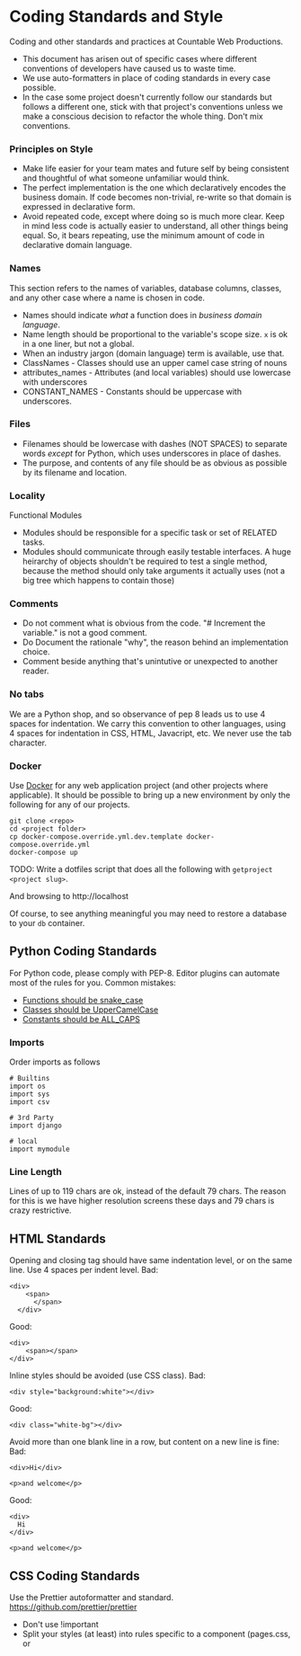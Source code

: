 # Coding Standards and Style

Coding and other standards and practices at Countable Web Productions.
  * This document has arisen out of specific cases where different conventions of developers have caused us to waste time. 
  * We use auto-formatters in place of coding standards in every case possible.
  * In the case some project doesn't currently follow our standards but follows a different one, stick with that project's conventions unless we make a conscious decision to refactor the whole thing. Don't mix conventions.

### Principles on Style

  * Make life easier for your team mates and future self by being consistent and thoughtful of what someone unfamiliar would think.
  * The perfect implementation is the one which declaratively encodes the business domain. If code becomes non-trivial, re-write so that domain is expressed in declarative form.
  * Avoid repeated code, except where doing so is much more clear. Keep in mind less code is actually easier to understand, all other things being equal. So, it bears repeating, use the minimum amount of code in declarative domain language.

### Names

  This section refers to the names of variables, database columns, classes, and any other case where a name is chosen in code.

  * Names should indicate *what* a function does in _business domain language_.
  * Name length should be proportional to the variable's scope size. `x` is ok in a one liner, but not a global.
  * When an industry jargon (domain language) term is available, use that.
  * ClassNames - Classes should use an upper camel case string of nouns
  * attributes_names - Attributes (and local variables) should use lowercase with underscores
  * CONSTANT_NAMES - Constants should be uppercase with underscores.

### Files

  * Filenames should be lowercase with dashes (NOT SPACES) to separate words *except* for Python, which uses underscores in place of dashes.
  * The purpose, and contents of any file should be as obvious as possible by its filename and location.

### Locality

Functional Modules
  * Modules should be responsible for a specific task or set of RELATED tasks.
  * Modules should communicate through easily testable interfaces. A huge heirarchy of objects shouldn't be required to test a single method, because the method should only take arguments it actually uses (not a big tree which happens to contain those)

### Comments
  
  * Do not comment what is obvious from the code. "# Increment the variable." is not a good comment.
  * Do Document the rationale "why", the reason behind an implementation choice.
  * Comment beside anything that's unintutive or unexpected to another reader.

### No tabs

We are a Python shop, and so observance of pep 8 leads us to use 4 spaces for indentation. We carry this convention to other languages, using 4 spaces for indentation in CSS, HTML, Javacript, etc. We never use the tab character.

### Docker

Use [Docker](./DOCKER.md) for any web application project (and other projects where applicable). It should be possible to bring up a new environment by only the following for any of our projects.

```
git clone <repo>
cd <project folder>
cp docker-compose.override.yml.dev.template docker-compose.override.yml
docker-compose up
```

TODO: Write a dotfiles script that does all the following with `getproject <project slug>`.

And browsing to http://localhost

Of course, to see anything meaningful you may need to restore a database to your `db` container.


## Python Coding Standards

For Python code, please comply with PEP-8. Editor plugins can automate most of the rules for you. Common mistakes:

  * [Functions should be snake_case](https://www.python.org/dev/peps/pep-0008/#function-names)
  * [Classes should be UpperCamelCase](https://www.python.org/dev/peps/pep-0008/#class-names)
  * [Constants should be ALL_CAPS](https://www.python.org/dev/peps/pep-0008/#id48)

### Imports

Order imports as follows
```
# Builtins
import os
import sys
import csv

# 3rd Party
import django

# local
import mymodule
```

### Line Length

Lines of up to 119 chars are ok, instead of the default 79 chars. The reason for this is we have higher resolution screens these days and 79 chars is crazy restrictive.


## HTML Standards

Opening and closing tag should have same indentation level, or on the same line. Use 4 spaces per indent level.
Bad:
```
<div>
    <span>
      </span>
  </div>
```
Good:
```
<div>
    <span></span>
</div>
```

Inline styles should be avoided (use CSS class).
Bad:
```
<div style="background:white"></div>
```
Good:
```
<div class="white-bg"></div>
```

Avoid more than one blank line in a row, but content on a new line is fine:
Bad:
```
<div>Hi</div>

<p>and welcome</p>
```
Good:
```
<div>
  Hi
</div>

<p>and welcome</p>
```

## CSS Coding Standards

Use the Prettier autoformatter and standard. https://github.com/prettier/prettier

  * Don't use !important
  * Split your styles (at least) into rules specific to a component (pages.css, or <style> tag on the page.), and rules that should apply to make the entire site consistent (global.css).
  * Don't use capital letters or underscores for selector (class, id) names. Use dashes and lowerase.

```
.parent {
    font-weight: bold;
}
.parent .child {
    color: #FFFFFF;
}  

.next {
    color: #0000FF;
}
```

If you want to dive deeper, see https://cssguidelin.es/
 
## Javascript Coding Standards

Use the Prettier autoformatter and standard. https://github.com/prettier/prettier
